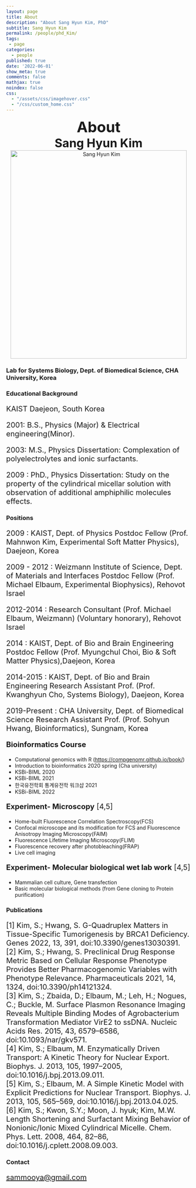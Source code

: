 ```yaml
---
layout: page
title: About
description: "About Sang Hyun Kim, PhD"
subtitle: Sang Hyun Kim
permalink: /people/phd_Kim/
tags:
 - page
categories:
  - people
published: true
date: '2022-06-01'
show_meta: true
comments: false
mathjax: true
noindex: false
css:
  - "/assets/css/imagehover.css"
  - "/css/custom_home.css"
---
```


<style>
.center{
  text-align: center;
}
</style>

<link
    rel="stylesheet"
    href="https://cdnjs.cloudflare.com/ajax/libs/font-awesome/5.8.2/css/all.min.css"
  />
   <style>
      p {
        font-size: 20px;
      }
      .a {
        text-indent: 2em;
      }
      .b {
        text-indent: -2em;
      }
      .c {
        text-indent: -2em;
        margin-left: 2em;
      }
    </style>
  </head>
  <body>

<div class="center"><div style="font-weight: bold; font-size: 40px;">
About
</div></div>
<div class="center"><div style="font-weight: bold; font-size: 32px;">
Sang Hyun Kim
</div></div>

<div class="center">
    <img src="{{ site.url }}/assets/img/people/phd_kim.png" width="480px" height="568px" alt="Sang Hyun Kim"/>
</div>

<p></p>

### **Lab for Systems Biology, Dept. of Biomedical Science, CHA University, Korea**


### **Educational Background** 

KAIST Daejeon, South Korea <br />

2001: B.S., Physics (Major) & Electrical engineering(Minor). <br />

2003: M.S., Physics Dissertation: Complexation of polyelectrolytes and ionic surfactants. <br />

2009 : PhD., Physics Dissertation: Study on the property of the cylindrical micellar solution with observation of additional amphiphilic molecules effects. <br />


### **Positions**

2009 : KAIST, Dept. of Physics  Postdoc Fellow (Prof. Mahnwon Kim, Experimental Soft Matter Physics), Daejeon, Korea <br />

2009 - 2012 : Weizmann Institute of Science, Dept. of Materials and Interfaces Postdoc Fellow (Prof. Michael Elbaum, Experimental Biophysics), Rehovot Israel <br />

2012-2014 : Research Consultant (Prof. Michael Elbaum, Weizmann) (Voluntary honorary), Rehovot Israel <br />

2014 :  KAIST, Dept. of Bio and Brain Engineering Postdoc Fellow (Prof. Myungchul Choi, Bio & Soft Matter Physics),Daejeon, Korea <br />

2014-2015 : KAIST, Dept. of Bio and Brain Engineering Research Assistant Prof. (Prof. Kwanghyun Cho, Systems Biology), Daejeon, Korea <br />

2019-Present : CHA University, Dept. of Biomedical Science Research Assistant Prof. (Prof. Sohyun Hwang, Bioinformatics), Sungnam, Korea   <br />


**Bioinformatics Course**

- Computational genomics with R (https://compgenomr.github.io/book/) <br />  
- Introduction to bioinformatics 2020 spring (Cha university) <br />  
- KSBi-BIML 2020 <br />   
- KSBi-BIML 2021 <br />  
- 한국유전학회 통계유전학 워크샵 2021 <br />  
- KSBi-BIML 2022 <br />   


**Experiment- Microscopy** [4,5] <br /> 
- Home-built Fluorescence Correlation Spectroscopy(FCS) <br />  
- Confocal microscope and its modification for FCS and Fluorescence Anisotropy Imaging Microscopy(FAIM) <br /> 
- Fluorescence Lifetime Imaging Microscopy(FLIM) <br />  
- Fluorescence recovery after photobleaching(FRAP) <br /> 
- Live cell imaging

**Experiment- Molecular biological wet lab work** [4,5] <br /> 
- Mammalian cell culture, Gene transfection <br /> 
- Basic molecular biological methods (from Gene cloning to Protein purification) <br /> 


### **Publications**
[1] Kim, S.; Hwang, S. G-Quadruplex Matters in Tissue-Specific Tumorigenesis by BRCA1 Deficiency.
Genes 2022, 13, 391, doi:10.3390/genes13030391. <br /> 
[2] Kim, S.; Hwang, S. Preclinical Drug Response Metric Based on Cellular Response Phenotype Provides
Better Pharmacogenomic Variables with Phenotype Relevance. Pharmaceuticals 2021, 14, 1324,
doi:10.3390/ph14121324.  <br />
[3] Kim, S.; Zbaida, D.; Elbaum, M.; Leh, H.; Nogues, C.; Buckle, M. Surface Plasmon Resonance Imaging
Reveals Multiple Binding Modes of Agrobacterium Transformation Mediator VirE2 to ssDNA. Nucleic
Acids Res. 2015, 43, 6579–6586, doi:10.1093/nar/gkv571. <br />
[4] Kim, S.; Elbaum, M. Enzymatically Driven Transport: A Kinetic Theory for Nuclear Export. Biophys. J.
2013, 105, 1997–2005, doi:10.1016/j.bpj.2013.09.011. <br /> 
[5] Kim, S.; Elbaum, M. A Simple Kinetic Model with Explicit Predictions for Nuclear Transport. Biophys. J.
2013, 105, 565–569, doi:10.1016/j.bpj.2013.04.025. <br /> 
[6] Kim, S.; Kwon, S.Y.; Moon, J. hyuk; Kim, M.W. Length Shortening and Surfactant Mixing Behavior of
Nonionic/Ionic Mixed Cylindrical Micelle. Chem. Phys. Lett. 2008, 464, 82–86,
doi:10.1016/j.cplett.2008.09.003. <br /> 


### **Contact**
<i class="fa fa-paper-plane"></i> sammooya@gmail.com
